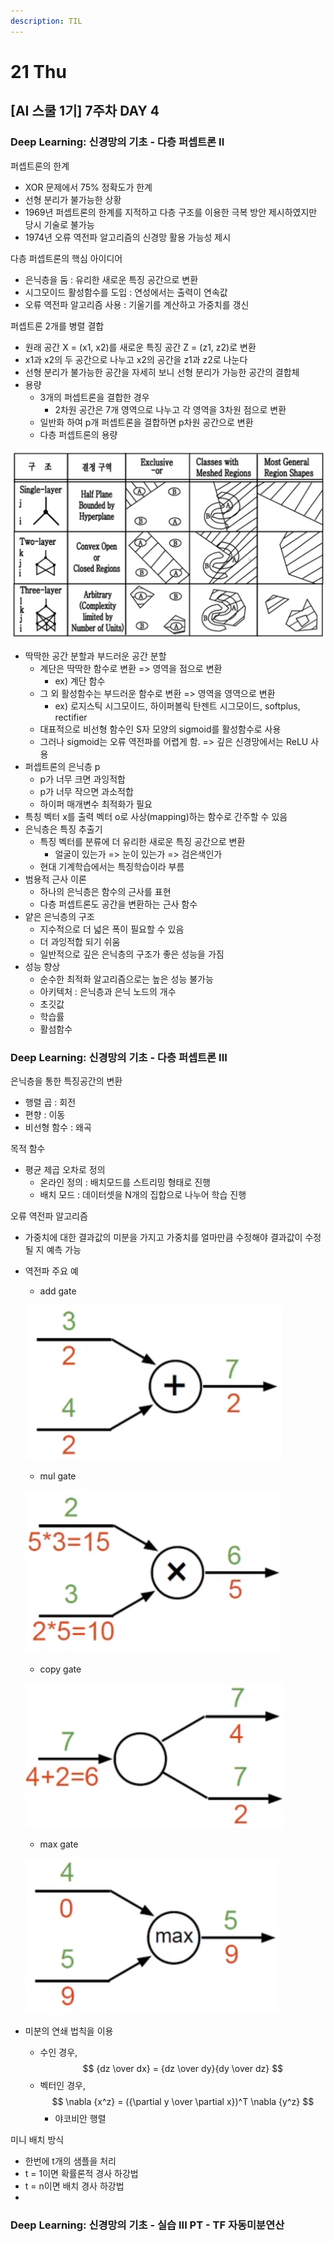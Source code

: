 ```yaml
---
description: TIL
---
```


# 21 Thu

## \[AI 스쿨 1기\] 7주차 DAY 4

### Deep Learning: 신경망의 기초 - 다층 퍼셉트론 II

퍼셉트론의 한계

* XOR 문제에서 75% 정확도가 한계
* 선형 분리가 불가능한 상황
* 1969년 퍼셉트론의 한계를 지적하고 다층 구조를 이용한 극복 방안 제시하였지만 당시 기술로 불가능
* 1974년 오류 역전파 알고리즘의 신경망 활용 가능성 제시

다층 퍼셉트론의 핵심 아이디어

* 은닉층을 둠 : 유리한 새로운 특징 공간으로 변환
* 시그모이드 활성함수를 도입 : 연성에서는 출력이 연속값
* 오류 역전파 알고리즘 사용 : 기울기를 계산하고 가중치를 갱신

퍼셉트론 2개를 병렬 결합

* 원래 공간 X = \(x1, x2\)를 새로운 특징 공간 Z = \(z1, z2\)로 변환
* x1과 x2의 두 공간으로 나누고 x2의 공간을 z1과 z2로 나눈다
* 선형 분리가 불가능한 공간을 자세히 보니 선형 분리가 가능한 공간의 결합체
* 용량
  * 3개의 퍼셉트론을 결합한 경우
    * 2차원 공간은 7개 영역으로 나누고 각 영역을 3차원 점으로 변환
  * 일반화 하여 p개 퍼셉트론을 결합하면 p차원 공간으로 변환
  * 다층 퍼셉트론의 용량

![](../../.gitbook/assets/image%20%28191%29.png)

* 딱딱한 공간 분할과 부드러운 공간 분할
  * 계단은 딱딱한 함수로 변환 =&gt; 영역을 점으로 변환
    * ex\) 계단 함수
  * 그 외 활성함수는 부드러운 함수로 변환 =&gt; 영역을 영역으로 변환
    * ex\) 로지스틱 시그모이드, 하이퍼볼릭 탄젠트 시그모이드, softplus, rectifier
  * 대표적으로 비선형 함수인 S자 모양의 sigmoid를 활성함수로 사용
  * 그러나 sigmoid는 오류 역전파를 어렵게 함. =&gt; 깊은 신경망에서는 ReLU 사용
* 퍼셉트론의 은닉층 p
  * p가 너무 크면 과잉적합
  * p가 너무 작으면 과소적합
  * 하이퍼 매개변수 최적화가 필요
* 특칭 벡터 x를 출력 벡터 o로 사상\(mapping\)하는 함수로 간주할 수 있음
* 은닉층은 특징 추출기
  * 특징 벡터를 분류에 더 유리한 새로운 특징 공간으로 변환
    * 얼굴이 있는가 =&gt; 눈이 있는가 =&gt; 검은색인가
  * 현대 기계학습에서는 특징학습이라 부름
* 범용적 근사 이론
  * 하나의 은닉층은 함수의 근사를 표현
  * 다층 퍼셉트론도 공간을 변환하는 근사 함수
* 얕은 은닉층의 구조
  * 지수적으로 더 넓은 폭이 필요할 수 있음
  * 더 과잉적합 되기 쉬움
  * 일반적으로 깊은 은닉층의 구조가 좋은 성능을 가짐
* 성능 향상
  * 순수한 최적화 알고리즘으로는 높은 성능 불가능
  * 아키텍처 : 은닉층과 은닉 노드의 개수
  * 초깃값
  * 학습률
  * 활섬함수



### Deep Learning: 신경망의 기초 - 다층 퍼셉트론 III

은닉층을 통한 특징공간의 변환

* 행렬 곱 : 회전
* 편향 : 이동
* 비선형 함수 : 왜곡

목적 함수

* 평균 제곱 오차로 정의
  * 온라인 정의 : 배치모드를 스트리밍 형태로 진행 
  * 배치 모드 : 데이터셋을 N개의 집합으로 나누어 학습 진행

오류 역전파 알고리즘

* 가중치에 대한 결과값의 미분을 가지고 가중치를 얼마만큼 수정해야 결과값이 수정될 지 예측 가능
* 역전파 주요 예

  * add gate



  ![](../../.gitbook/assets/image%20%28189%29.png)

  * mul gate

  ![](../../.gitbook/assets/image%20%28188%29.png)

  * copy gate

  ![](../../.gitbook/assets/image%20%28190%29.png)

  * max gate

  ![](../../.gitbook/assets/image%20%28194%29.png)

* 미분의 연쇄 법칙을 이용
  * 수인 경우, $$ {dz \over dx} = {dz \over dy}{dy \over dz} $$
  * 벡터인 경우, $$ \nabla {x^z} = ({\partial y \over \partial x})^T \nabla {y^z} $$
    * 야코비안 행렬

미니 배치 방식

* 한번에 t개의 샘플을 처리
* t = 1이면 확률론적 경사 하강법
* t = n이면 배치 경사 하강법
* 














### Deep Learning: 신경망의 기초 - 실습 III PT - TF 자동미분연산

